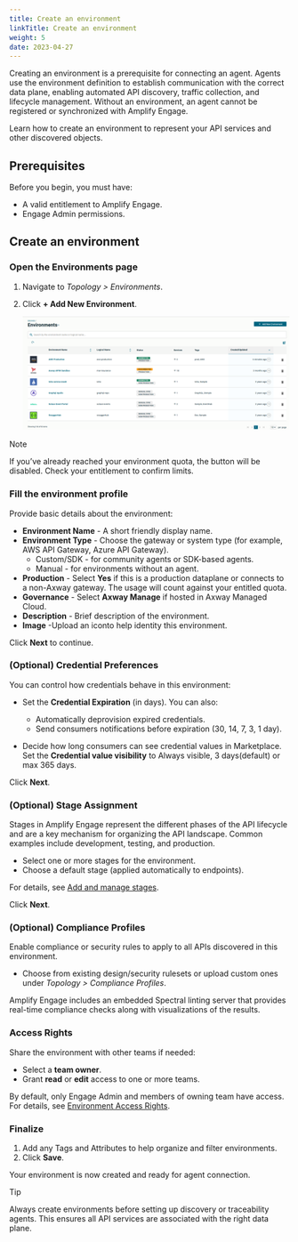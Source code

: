 ```yaml
---
title: Create an environment
linkTitle: Create an environment
weight: 5
date: 2023-04-27
---
```


Creating an environment is a prerequisite for connecting an agent. Agents use the environment definition to establish communication with the correct data plane, enabling automated API discovery, traffic collection, and lifecycle management. Without an environment, an agent cannot be registered or synchronized with Amplify Engage.

Learn how to create an environment to represent your API services and other discovered objects.

## Prerequisites

Before you begin, you must have:

* A valid entitlement to Amplify Engage.
* Engage Admin permissions.

## Create an environment

### Open the Environments page

1. Navigate to *Topology > Environments*.
2. Click **+ Add New Environment**.

    ![Environment List Page](/static/Images/central/EnvironmentListPage.png)
 
> [!NOTE]
> If you’ve already reached your environment quota, the button will be disabled. Check your entitlement to confirm limits.

### Fill the environment profile

Provide basic details about the environment:

* **Environment Name** - A short friendly display name.
* **Environment Type** - Choose the gateway or system type (for example, AWS API Gateway, Azure API Gateway).
    * Custom/SDK - for community agents or SDK-based agents.
    * Manual - for environments without an agent.
* **Production** - Select **Yes** if this is a production dataplane or connects to a non-Axway gateway. The usage will count against your entitled quota.
* **Governance** - Select **Axway Manage** if hosted in Axway Managed Cloud.
* **Description** - Brief description of the environment.
* **Image** -Upload an iconto help identity this environment.

Click **Next** to continue.

### (Optional) Credential Preferences

You can control how credentials behave in this environment:

* Set the **Credential Expiration** (in days). You can also:

    * Automatically deprovision expired credentials.
    * Send consumers notifications before expiration (30, 14, 7, 3, 1 day).

* Decide how long consumers can see credential values in Marketplace. Set the **Credential value visibility** to Always visible, 3 days(default) or max 365 days.

Click **Next**.

### (Optional) Stage Assignment

Stages in Amplify Engage represent the different phases of the API lifecycle and are a key mechanism for organizing the API landscape. Common examples include development, testing, and production.

* Select one or more stages for the environment.
* Choose a default stage (applied automatically to endpoints).

For details, see [Add and manage stages](/docs/connect_manage_environ/stage).

Click **Next**.

### (Optional) Compliance Profiles

Enable compliance or security rules to apply to all APIs discovered in this environment.

* Choose from existing design/security rulesets or upload custom ones under *Topology > Compliance Profiles*.
  
Amplify Engage includes an embedded Spectral linting server that provides real-time compliance checks along with visualizations of the results.

### Access Rights

Share the environment with other teams if needed:

* Select a **team owner**.
* Grant **read** or **edit** access to one or more teams.

By default, only Engage Admin and members of owning team have access. For details, see [Environment Access Rights](https://docs.axway.com/bundle/amplify-central/page/docs/connect_manage_environ/manage_environments_ownership/index.html).

### Finalize

1. Add any Tags and Attributes to help organize and filter environments.
2. Click **Save**.

Your environment is now created and ready for agent connection.

> [!TIP]
> Always create environments before setting up discovery or traceability agents. This ensures all API services are associated with the right data plane.
